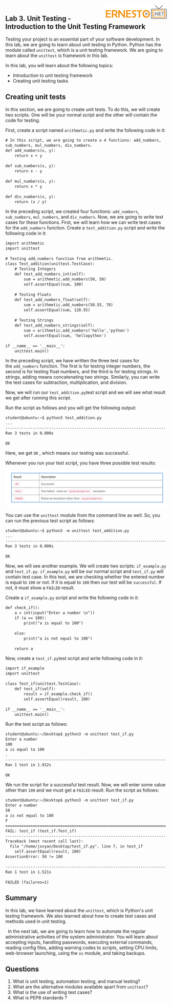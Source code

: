 <img align="right" src="./logo.png">

Lab 3. Unit Testing - Introduction to the Unit Testing Framework
-----------------------------------------------------------------------------



Testing your project is an essential part of your software development.
In this lab, we are going to learn about unit testing in Python.
Python has the module called `unittest`, which is a unit
testing framework. We are going to learn about
the `unittest` is framework in this lab.

In this lab, you will learn about the following topics:


-   Introduction to unit testing framework
-   Creating unit testing tasks


Creating unit tests
-------------------------------------



In this section, we are going to create unit
tests. To do this, we will create two scripts. One will be your normal
script and the other will contain the code for testing.

First, create a script named `arithmetic.py` and write the
following code in it:


```
# In this script, we are going to create a 4 functions: add_numbers, sub_numbers, mul_numbers, div_numbers.
def add_numbers(x, y):
    return x + y

def sub_numbers(x, y):
    return x - y

def mul_numbers(x, y):
    return x * y

def div_numbers(x, y):
    return (x / y)
```

In the preceding script, we created four functions:
`add_numbers`, `sub_numbers`,
`mul_numbers`, and `div_numbers`. Now, we are going
to write test cases for these functions. First, we will learn how we can
write test cases for the `add_numbers` function. Create
a `test_addition.py` script and write the following code in
it:


```
import arithmetic
import unittest

# Testing add_numbers function from arithmetic.
class Test_addition(unittest.TestCase):
    # Testing Integers
    def test_add_numbers_int(self):
        sum = arithmetic.add_numbers(50, 50)
        self.assertEqual(sum, 100)

    # Testing Floats
    def test_add_numbers_float(self):
        sum = arithmetic.add_numbers(50.55, 78)
        self.assertEqual(sum, 128.55)

    # Testing Strings
    def test_add_numbers_strings(self):
        sum = arithmetic.add_numbers('hello','python')
        self.assertEqual(sum, 'hellopython')

if __name__ == '__main__':
    unittest.main()
```

In the preceding script, we have written the three test cases for
the `add_numbers` function. The first is for testing integer
numbers, the second is for testing float numbers, and the third is for
testing strings. In strings, adding means concatenating two strings.
Similarly, you can write the test cases for subtraction, multiplication,
and division.

Now, we will run our `test_addition.py`test script and we will
see what result we get after running this script.

Run the script as follows and you will get
the following output:


```
student@ubuntu:~$ python3 test_addition.py
...
----------------------------------------------------------------------
Ran 3 tests in 0.000s

OK
```

Here, we get `OK` , which means our testing was successful.

Whenever you run your test script, you have three possible test results:

![](./images/11.PNG)




You can use the `unittest` module from the command line as
well. So, you can run the previous test script as follows:


```
student@ubuntu:~$ python3 -m unittest test_addition.py
...
----------------------------------------------------------------------
Ran 3 tests in 0.000s

OK
```

Now, we will see another example. We will create two scripts:
`if_example.py` and `test_if.py`.
`if_example.py` will be our normal script and
`test_if.py` will contain test case. In this test, we are
checking whether the entered number is equal to `100` or not.
If it is equal to `100` then our test will be
`successful`. If not, it must show a `FAILED`
result. 

Create a `if_example.py` script and write the following code
in it:


```
def check_if():
    a = int(input("Enter a number \n"))
    if (a == 100):
        print("a is equal to 100")

    else:
        print("a is not equal to 100")

    return a
```

Now, create a `test_if.py`test script and write following code
in it:


```
import if_example
import unittest

class Test_if(unittest.TestCase):
    def test_if(self):
        result = if_example.check_if()
        self.assertEqual(result, 100)

if __name__ == '__main__':
    unittest.main()
```


Run the test script as follows:


```
student@ubuntu:~/Desktop$ python3 -m unittest test_if.py
Enter a number
100
a is equal to 100
.
----------------------------------------------------------------------
Ran 1 test in 1.912s

OK
```

We run the script for a successful test result. Now, we will enter some
value other than `100` and we must get a `FAILED`
result. Run the script as follows:


```
student@ubuntu:~/Desktop$ python3 -m unittest test_if.py
Enter a number
50
a is not equal to 100
F
======================================================================
FAIL: test_if (test_if.Test_if)
----------------------------------------------------------------------
Traceback (most recent call last):
  File "/home/jovyan/Desktop/test_if.py", line 7, in test_if
    self.assertEqual(result, 100)
AssertionError: 50 != 100

----------------------------------------------------------------------
Ran 1 test in 1.521s

FAILED (failures=1)
```



Summary
-------------------------



In this lab, we have learned about the `unittest`, which
is Python\'s unit testing framework. We also learned about how to create
test cases and methods used in unit testing.

 
In the next lab, we are going to learn how to automate the regular
administrative activities of the system administrator. You will learn
about accepting inputs, handling passwords, executing external commands,
reading config files, adding warning codes to scripts, setting CPU
limits, web-browser launching, using the `os` module, and
taking backups.



Questions
---------------------------


1.  What is unit testing, automation testing, and manual testing?
2.  What are the alternative modules available apart from
    `unittest`?
3.  What is the use of writing test cases?
4.  What is PEP8 standards ?

